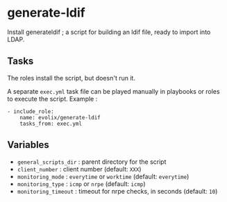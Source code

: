 # generate-ldif

Install generateldif ; a script for building an ldif file, ready to import into LDAP.

## Tasks

The roles install the script, but doesn't run it.

A separate `exec.yml` task file can be played manually in playbooks or roles to execute the script. Example :

```
- include_role:
    name: evolix/generate-ldif
    tasks_from: exec.yml
```
## Variables

* `general_scripts_dir` : parent directory for the script
* `client_number` : client number (default: `XXX`)
* `monitoring_mode` : `everytime` or `worktime` (default: `everytime`)
* `monitoring_type` : `icmp` or `nrpe` (default: `icmp`)
* `monitoring_timeout` : timeout for nrpe checks, in seconds (default: `10`)
